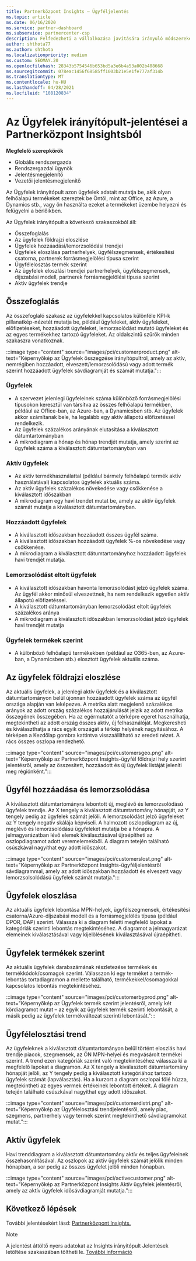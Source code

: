 ```yaml
---
title: Partnerközpont Insights – Ügyféljelentés
ms.topic: article
ms.date: 06/16/2020
ms.service: partner-dashboard
ms.subservice: partnercenter-csp
description: Felfedezheti a vállalkozása javítására irányuló módszereket. A konkrét ügyféltrendeket földrajzi hely, termék és egyéb attribútumok szerint is láthatja.
author: shthota77
ms.author: shthota
ms.localizationpriority: medium
ms.custom: SEOMAY.20
ms.openlocfilehash: 28343b5754546b653bd5a3e6b4a53a002b408668
ms.sourcegitcommit: 078eac1456f68585ff1003b21e5e1fe777af314b
ms.translationtype: MT
ms.contentlocale: hu-HU
ms.lasthandoff: 04/28/2021
ms.locfileid: "108120834"
---
```

# <a name="customers-dashboard-reports-from-partner-center-insights"></a>Az Ügyfelek irányítópult-jelentései a Partnerközpont Insightsból

**Megfelelő szerepkörök**

- Globális rendszergazda
- Rendszergazdai ügynök
- Jelentésmegjelenítő
- Vezetői jelentésmegjelenítő

Az Ügyfelek irányítópult azon ügyfelek adatait mutatja be, akik olyan felhőalapú termékeket szereztek be Öntől, mint az Office, az Azure, a Dynamics stb., vagy ön használta ezeket a termékeket üzembe helyezni és felügyelni a bérlőikben. 
 
Az Ügyfelek irányítópult a következő szakaszokból áll: 

- Összefoglalás  
- Az ügyfelek földrajzi eloszlése 
- Ügyfelek hozzáadási/lemorzsolódási trendjei 
- Ügyfelek eloszlása partnerhelyek, ügyfélszegmensek, értékesítési csatorna, partnerek forrásmegjelölési típusa szerint 
- Ügyfélelosztás termék szerint 
- Az ügyfelek eloszlási trendjei partnerhelyek, ügyfélszegmensek, díjszabási modell, partnerek forrásmegjelölési típusa szerint 
- Aktív ügyfelek trendje 

## <a name="summary"></a>Összefoglalás

Az összefoglaló szakasz az ügyfelekkel kapcsolatos különféle KPI-k pillanatkép-nézetét mutatja be, például ügyfeleket, aktív ügyfeleket, előfizetéseket, hozzáadott ügyfeleket, lemorzsolódást mutató ügyfeleket és az egyes termékekhez tartozó ügyfeleket. Az oldalszintű szűrők minden szakaszra vonatkoznak.

:::image type="content" source="images/pci/customerproduct.png" alt-text="Képernyőkép az Ügyfelek összegzése irányítópultról, amely az aktív, nemrégiben hozzáadott, elveszett/lemorzsolódású vagy adott termék szerint hozzáadott ügyfelek sávdiagramját és számát mutatja.":::

### <a name="customers"></a>Ügyfelek

- A szervezet jelenlegi ügyfeleinek száma különböző forrásmegjelölési típusokon keresztül van társítva az összes felhőalapú termékben, például az Office-ban, az Azure-ban, a Dynamicsben stb. Az ügyfelek akkor számítanak bele, ha legalább egy aktív állapotú előfizetéssel rendelkezik.  
- Az ügyfelek százalékos arányának elutasítása a kiválasztott dátumtartományban 
- A mikrodiagram a hónap és hónap trendjét mutatja, amely szerint az ügyfelek száma a kiválasztott dátumtartományban van

### <a name="active-customers"></a>Aktív ügyfelek

- Az aktív termékhasználattal (például bármely felhőalapú termék aktív használatával) kapcsolatos ügyfelek aktuális száma.
- Az aktív ügyfelek százalékos növekedése vagy csökkenése a kiválasztott időszakban
- A mikrodiagram egy havi trendet mutat be, amely az aktív ügyfelek számát mutatja a kiválasztott dátumtartományban.

### <a name="customers-added"></a>Hozzáadott ügyfelek

- A kiválasztott időszakban hozzáadott összes ügyfél száma.
- A kiválasztott időszakban hozzáadott ügyfelek %-os növekedése vagy csökkenése.
- A mikrodiagram a kiválasztott dátumtartományhoz hozzáadott ügyfelek havi trendjét mutatja.

### <a name="customers-churned"></a>Lemorzsolódást eltolt ügyfelek
- A kiválasztott időszakban havonta lemorzsolódást jelző ügyfelek száma. Az ügyfél akkor minősül elveszettnek, ha nem rendelkezik egyetlen aktív állapotú előfizetéssel. 
- A kiválasztott dátumtartományban lemorzsolódást eltolt ügyfelek százalékos aránya 
- A mikrodiagram a kiválasztott időszakban lemorzsolódást jelző ügyfelek havi trendjét mutatja 
 
### <a name="customers-by-products"></a>Ügyfelek termékek szerint

- A különböző felhőalapú termékekben (például az O365-ben, az Azure-ban, a Dynamicsben stb.) elosztott ügyfelek aktuális száma.  

## <a name="geographical-spread-of-your-customers"></a>Az ügyfelek földrajzi eloszlése

Az aktuális ügyfelek, a jelenlegi aktív ügyfelek és a kiválasztott dátumtartományon belül újonnan hozzáadott ügyfelek száma az ügyfél országa alapján van leképezve. A metrika alatt megjelenő százalékos arányok az adott ország százalékos hozzájárulását jelzik az adott metrika összegének összegében. Ha az egérmutatót a térképre egeret használhatja, megtekintheti az adott ország összes aktív, új felhasználóját. Megkeresheti és kiválaszthatja a rács egyik országát a térkép helyének nagyításához. A térképen a Kezdőlap  gombra kattintva visszaállítható az eredeti nézet. A rács összes oszlopa rendezhető.  

:::image type="content" source="images/pci/customersgeo.png" alt-text="Képernyőkép az Partnerközpont Insights-ügyfél földrajzi hely szerint jelentésről, amely az összesített, hozzáadott és új ügyfelek listáját jeleníti meg régiónként.":::

## <a name="customer-adds-and-churns"></a>Ügyfél hozzáadása és lemorzsolódása

A kiválasztott dátumtartományra lebontott új, meglévő és lemorzsolódású ügyfelek trendje. Az X tengely a kiválasztott dátumtartomány hónapját, az Y tengely pedig az ügyfelek számát jelöli. A lemorzsolódást jelző ügyfeleket az Y tengely negatív skálája képviseli. A halmozott oszlopdiagram az új, meglévő és lemorzsolódású ügyfeleket mutatja be a hónapra. A jelmagyarázatban lévő elemek kiválasztásával újraépítheti az oszlopdiagramot adott veremelemekből. A diagram tetején található csúszkával nagyíthat egy adott időszakot. 

:::image type="content" source="images/pci/customerslost.png" alt-text="Képernyőkép az Partnerközpont Insights-ügyféljelentésről sávdiagrammal, amely az adott időszakban hozzáadott és elveszett vagy lemorzsolsolódású ügyfelek számát mutatja.":::

## <a name="customer-distribution"></a>Ügyfelek eloszlása

Az aktuális ügyfelek lebontása MPN-helyek, ügyfélszegmensek, értékesítési csatorna/Azure-díjszabási modell és a forrásmegjelölés típusa (például DPOR, DAP) szerint. Válassza ki a diagram feletti megfelelő lapokat a kategóriák szerinti lebontás megtekintéséhez. A diagramot a jelmagyarázat elemeinek kiválasztásával vagy kijelölésének kiválasztásával újraépítheti. 

## <a name="customers-by-products"></a>Ügyfelek termékek szerint

Az aktuális ügyfelek darabszámának részletezése termékek és termékkódok/csomagok szerint. Válasszon ki egy terméket a termék-lebontás tortadiagramon a mellette található, termékekkel/csomagokkal kapcsolatos lebontás megtekintéséhez.

:::image type="content" source="images/pci/customerbyprod.png" alt-text="Képernyőkép az Ügyfelek termék szerint jelentésről, amely két kördiagramot mutat – az egyik az ügyfelek termék szerinti lebontását, a másik pedig az ügyfelek termékváltozat szerinti lebontását.":::

## <a name="customer-distribution-trend"></a>Ügyfélelosztási trend 

Az ügyfeleknek a kiválasztott dátumtartományon belül történt eloszlás havi trendje piacok, szegmensek, az ÖN MPN-helyei és megvásárolt termékei szerint. A trend ezen kategóriák szerint való megtekintéséhez válassza ki a megfelelő lapokat a diagramon. Az X tengely a kiválasztott dátumtartomány hónapját jelöli, az Y tengely pedig a kiválasztott kategóriához tartozó ügyfelek számát (lapválasztás). Ha a kurzort a diagram oszlopai fölé húzza, megtekintheti az egyes vermek értékeinek lebontott értékeit. A diagram tetején található csúszkával nagyíthat egy adott időszakot.   

:::image type="content" source="images/pci/customerdistri.png" alt-text="Képernyőkép az Ügyfélelosztási trendjelentésről, amely piac, szegmens, partnerhely vagy termék szerint megtekinthető sávdiagramokat mutat.":::

## <a name="active-customers"></a>Aktív ügyfelek

Havi trenddiagram a kiválasztott dátumtartomány aktív és teljes ügyfeleinek összehasonlításával. Az oszlopok az aktív ügyfelek számát jelölik minden hónapban, a sor pedig az összes ügyfelet jelöli minden hónapban. 

:::image type="content" source="images/pci/activecustomer.png" alt-text="Képernyőkép az Partnerközpont Insights Aktív ügyfelek jelentésről, amely az aktív ügyfelek idősávdiagramját mutatja.":::

## <a name="next-steps"></a>Következő lépések

További jelentésekért lásd: [Partnerközpont Insights.](partner-center-insights.md)

>[!NOTE]
> A jelentést áttöltő nyers adatokat az Insights irányítópult Jelentések letöltése szakaszában töltheti le. [További információ](pci-download-reports.md) 
